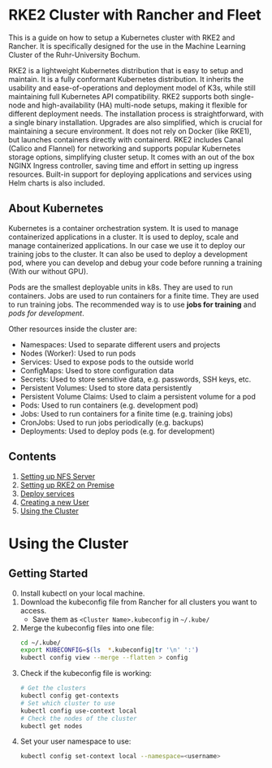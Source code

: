 # RKE2 Cluster with Rancher and Fleet
This is a guide on how to setup a Kubernetes cluster with RKE2 and Rancher.
It is specifically designed for the use in the Machine Learning Cluster of the Ruhr-University Bochum.

RKE2 is a lightweight Kubernetes distribution that is easy to setup and maintain. It is a fully conformant Kubernetes distribution.
It inherits the usability and ease-of-operations and deployment model of K3s, while still maintaining full Kubernetes API compatibility.
RKE2 supports both single-node and high-availability (HA) multi-node setups, making it flexible for different deployment needs.
The installation process is straightforward, with a single binary installation. Upgrades are also simplified, which is crucial for maintaining a secure environment.
It does not rely on Docker (like RKE1), but launches containers directly with containerd.
RKE2 includes Canal (Calico and Flannel) for networking and supports popular Kubernetes storage options, simplifying cluster setup.
It comes with an out of the box NGINX Ingress controller, saving time and effort in setting up ingress resources.
Built-in support for deploying applications and services using Helm charts is also included.

## About Kubernetes
Kubernetes is a container orchestration system. It is used to manage containerized applications in a cluster.
It is used to deploy, scale and manage containerized applications.
In our case we use it to deploy our training jobs to the cluster.
It can also be used to deploy a development pod, where you can develop and debug your code before running a training (With our without GPU).

Pods are the smallest deployable units in k8s. They are used to run containers.
Jobs are used to run containers for a finite time. They are used to run training jobs.
The recommended way is to use **jobs for training** and _pods for development_.

Other resources inside the cluster are:
- Namespaces: Used to separate different users and projects
- Nodes (Worker): Used to run pods
- Services: Used to expose pods to the outside world
- ConfigMaps: Used to store configuration data
- Secrets: Used to store sensitive data, e.g. passwords, SSH keys, etc.
- Persistent Volumes: Used to store data persistently
- Persistent Volume Claims: Used to claim a persistent volume for a pod
- Pods: Used to run containers (e.g. development pod)
- Jobs: Used to run containers for a finite time (e.g. training jobs)
- CronJobs: Used to run jobs periodically (e.g. backups)
- Deployments: Used to deploy pods (e.g. for development)

## Contents
1. [Setting up NFS Server](./docs/nfs.md)
1. [Setting up RKE2 on Premise](./docs/cluster.md)
1. [Deploy services](./docs/fleet.md)
1. [Creating a new User](./docs/user.md)
1. [Using the Cluster](./docs/getting_started.md)

# Using the Cluster

## Getting Started
0. Install kubectl on your local machine.
1. Download the kubeconfig file from Rancher for all clusters you want to access.
    - Save them as `<Cluster Name>.kubeconfig` in `~/.kube/`
2. Merge the kubeconfig files into one file:
    ```bash
    cd ~/.kube/
    export KUBECONFIG=$(ls  *.kubeconfig|tr '\n' ':')
    kubectl config view --merge --flatten > config
    ```
3. Check if the kubeconfig file is working:
    ```bash
    # Get the clusters
    kubectl config get-contexts
    # Set which cluster to use
    kubectl config use-context local
    # Check the nodes of the cluster
    kubectl get nodes
    ```
4. Set your user namespace to use:
    ```bash
    kubectl config set-context local --namespace=<username>
    ```